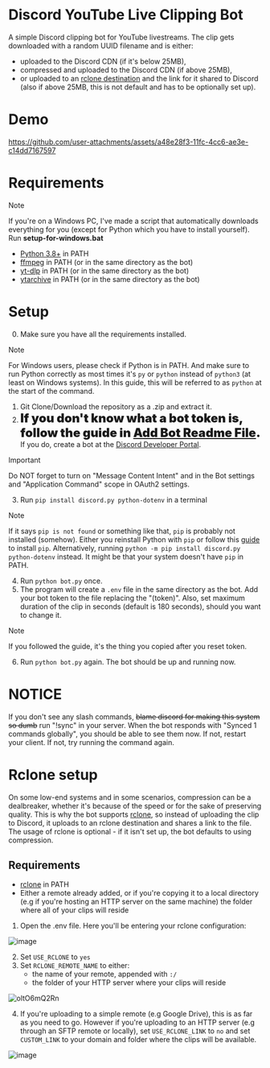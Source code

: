 # Discord YouTube Live Clipping Bot

A simple Discord clipping bot for YouTube livestreams. The clip gets downloaded with a random UUID filename and is either:
- uploaded to the Discord CDN (if it's below 25MB),
- compressed and uploaded to the Discord CDN (if above 25MB),
- or uploaded to an [rclone destination](https://rclone.org/overview/) and the link for it shared to Discord (also if above 25MB, this is not default and has to be optionally set up).

# Demo

https://github.com/user-attachments/assets/a48e28f3-11fc-4cc6-ae3e-c14dd7167597


# Requirements
> [!NOTE]
> If you're on a Windows PC, I've made a script that automatically downloads everything for you (except for Python which you have to install yourself). Run **setup-for-windows.bat**
- [Python 3.8+](https://www.python.org/downloads/) in PATH
- [ffmpeg](https://ffmpeg.org/download.html#build-windows) in PATH (or in the same directory as the bot)
- [yt-dlp](https://github.com/yt-dlp/yt-dlp/releases/) in PATH (or in the same directory as the bot)
- [ytarchive](https://github.com/Kethsar/ytarchive/releases) in PATH (or in the same directory as the bot)

# Setup
0. Make sure you have all the requirements installed.
> [!NOTE]
> For Windows users, please check if Python is in PATH. And make sure to run Python correctly as most times it's `py` or `python` instead of `python3` (at least on Windows systems). In this guide, this will be referred to as `python` at the start of the command.
1. Git Clone/Download the repository as a .zip and extract it.
2. <span style="font-size:1.5rem;font-weight:900">If you don't know what a bot token is, follow the guide in [Add Bot Readme File](/ADD-BOT.md). </span>
If you do, create a bot at the [Discord Developer Portal](https://discord.com/developers/applications).
> [!IMPORTANT]
> Do NOT forget to turn on "Message Content Intent" and in the Bot settings and "Application Command" scope in OAuth2 settings.

3. Run `pip install discord.py python-dotenv` in a terminal
> [!NOTE]
> If it says `pip is not found` or something like that, `pip` is probably not installed (somehow). Either you reinstall Python with `pip` or follow this [guide](https://pip.pypa.io/en/stable/installation/) to install `pip`.
> Alternatively, running `python -m pip install discord.py python-dotenv`  instead. It might be that your system doesn't have `pip` in PATH.
4. Run `python bot.py` once.
5. The program will create a `.env` file in the same directory as the bot. Add your bot token to the file replacing the "(token)". Also, set maximum duration of the clip in seconds (default is 180 seconds), should you want to change it.
> [!NOTE]
> If you followed the guide, it's the thing you copied after you reset token.
6. Run `python bot.py` again. The bot should be up and running now.
> 
# NOTICE
If you don't see any slash commands, ~~blame discord for making this system so dumb~~ run "!sync" in your server. When the bot responds with "Synced 1 commands globally", you should be able to see them now. If not, restart your client. If not, try running the command again.

# Rclone setup
On some low-end systems and in some scenarios, compression can be a dealbreaker, whether it's because of the speed or for the sake of preserving quality. This is why the bot supports [rclone](https://rclone.org/overview/), so instead of uploading the clip to Discord, it uploads to an rclone destination and shares a link to the file.
The usage of rclone is optional - if it isn't set up, the bot defaults to using compression.
## Requirements
- [rclone](https://rclone.org/downloads/) in PATH
- Either a remote already added, or if you're copying it to a local directory (e.g if you're hosting an HTTP server on the same machine) the folder where all of your clips will reside
1. Open the .env file. Here you'll be entering your rclone configuration:
   
![image](https://github.com/user-attachments/assets/a335c650-a3c9-43e9-9bbb-e25e70da2e2f)

2. Set `USE_RCLONE` to `yes`
3. Set `RCLONE_REMOTE_NAME` to either:
   - the name of your remote, appended with `:/`
   - the folder of your HTTP server where your clips will reside
     
![oltO6mQ2Rn](https://github.com/user-attachments/assets/0eba5cee-9a37-4dab-87f3-ef8ce0b80ff6)

4. If you're uploading to a simple remote (e.g Google Drive), this is as far as you need to go. However if you're uploading to an HTTP server (e.g through an SFTP remote or locally), set `USE_RCLONE_LINK` to `no` and set `CUSTOM_LINK` to your domain and folder where the clips will be available.

![image](https://github.com/user-attachments/assets/67c5c6b7-cf53-46ce-9d32-a719467ce9d2)


   


